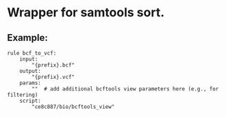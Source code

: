 # Wrapper for samtools sort.

## Example:

```
rule bcf_to_vcf:
    input:
        "{prefix}.bcf"
    output:
        "{prefix}.vcf"
    params:
        ""  # add additional bcftools view parameters here (e.g., for filtering)
    script:
        "ce8c887/bio/bcftools_view"
```
